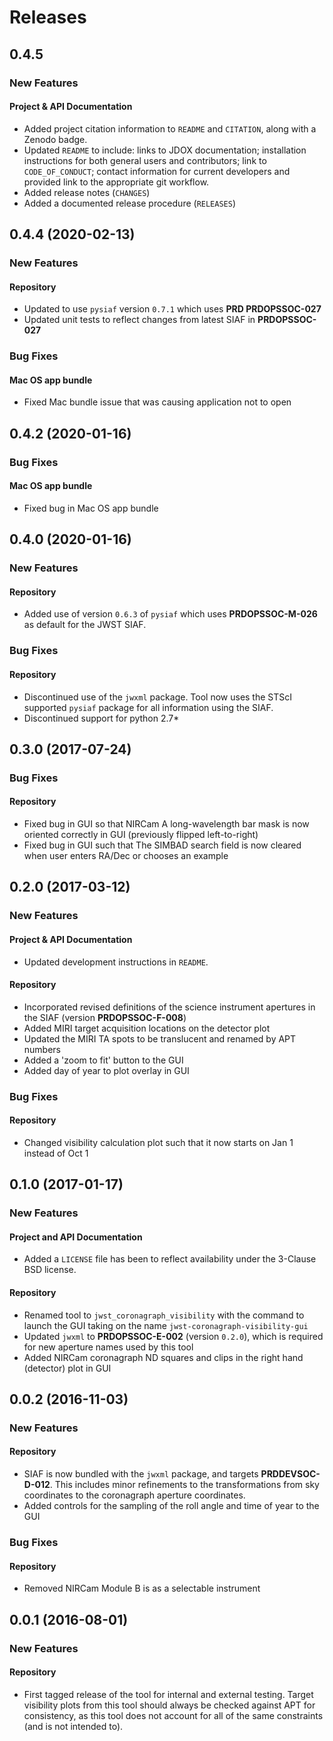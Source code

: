 # Releases

## 0.4.5 

### New Features 

#### Project & API Documentation

 - Added project citation information to `README` and `CITATION`, along with a Zenodo badge.
 - Updated `README` to include: links to JDOX documentation; installation instructions for both general users and 
 contributors; link to `CODE_OF_CONDUCT`; contact information for current developers and provided link to the appropriate
 git workflow.
 - Added release notes (`CHANGES`)
 - Added a documented release procedure (`RELEASES`) 
 
## 0.4.4 (2020-02-13)

### New Features

#### Repository

- Updated to use `pysiaf` version `0.7.1` which uses **PRD PRDOPSSOC-027**
- Updated unit tests to reflect changes from latest SIAF in **PRDOPSSOC-027**

### Bug Fixes

#### Mac OS app bundle

 - Fixed Mac bundle issue that was causing application not to open


## 0.4.2 (2020-01-16)

### Bug Fixes

#### Mac OS app bundle 

 - Fixed bug in Mac OS app bundle
 
 
## 0.4.0 (2020-01-16)
 
### New Features
 
#### Repository
 
 - Added use of version `0.6.3` of `pysiaf` which uses **PRDOPSSOC-M-026** as default for the JWST SIAF.
 
### Bug Fixes

#### Repository

 - Discontinued use of the `jwxml` package. Tool now uses the STScI supported `pysiaf` package for all information using the SIAF. 
 - Discontinued support for python 2.7*
 
 
## 0.3.0 (2017-07-24)
 
### Bug Fixes
 
#### Repository

 - Fixed bug in GUI so that NIRCam A long-wavelength bar mask is now oriented correctly in GUI (previously flipped left-to-right)
 - Fixed bug in GUI such that The SIMBAD search field is now cleared when user enters RA/Dec or chooses an example
 

## 0.2.0 (2017-03-12)

### New Features

#### Project & API Documentation

 - Updated development instructions in `README`.
 
#### Repository 

 - Incorporated revised definitions of the science instrument apertures in the SIAF (version **PRDOPSSOC-F-008**)
 - Added MIRI target acquisition locations on the detector plot 
 - Updated the MIRI TA spots to be translucent and renamed by APT numbers
 - Added a 'zoom to fit' button to the GUI
 - Added day of year to plot overlay in GUI
 
 ### Bug Fixes
 
#### Repository 

 - Changed visibility calculation plot such that it now starts on Jan 1 instead of Oct 1 
 
## 0.1.0 (2017-01-17)
 
### New Features 

#### Project and API Documentation

 - Added a `LICENSE` file has been to reflect availability under the 3-Clause BSD license.

#### Repository

 - Renamed tool to `jwst_coronagraph_visibility` with the command to launch the GUI taking on the name `jwst-coronagraph-visibility-gui`
 - Updated `jwxml` to **PRDOPSSOC-E-002** (version `0.2.0`), which is required for new aperture names used by this tool
 - Added NIRCam coronagraph ND squares and clips in the right hand (detector) plot in GUI


## 0.0.2 (2016-11-03)

### New Features

#### Repository 

- SIAF is now bundled with the `jwxml` package, and targets **PRDDEVSOC-D-012**. This includes minor refinements to the transformations from sky coordinates to the coronagraph aperture coordinates.
 - Added controls for the sampling of the roll angle and time of year to the GUI

### Bug Fixes

#### Repository

- Removed NIRCam Module B is as a selectable instrument

## 0.0.1 (2016-08-01)

### New Features

#### Repository 

- First tagged release of the tool for internal and external testing. Target visibility plots from this tool should always be checked against APT for consistency, as this tool does not account for all of the same constraints (and is not intended to).


 
 
 
 